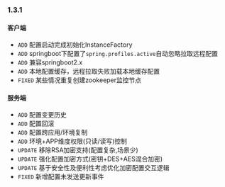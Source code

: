 ### 1.3.1
#### 客户端
 - `ADD` 配置启动完成初始化InstanceFactory
 - `ADD` springboot下配置了`spring.profiles.active`自动忽略拉取远程配置
 - `ADD` 兼容springboot2.x
 - `ADD` 本地配置缓存，远程拉取失败加载本地缓存配置
 - `FIXED` 某些情况重复创建zookeeper监控节点
 
#### 服务端
 - `ADD` 配置变更历史
 - `ADD` 配置回滚
 - `ADD` 配置跨应用/环境复制
 - `ADD` 环境+APP维度权限(只读/读写)控制
 - `UPDATE` 移除RSA加密支持(配置复杂,场景少)
 - `UPDATE` 强化配置加密方式(密钥+DES+AES混合加密)
 - `UPDATE` 基于安全性及便利性考虑优化加密配置交互逻辑
 - `FIXED` 新增配置未发送更新事件
 
